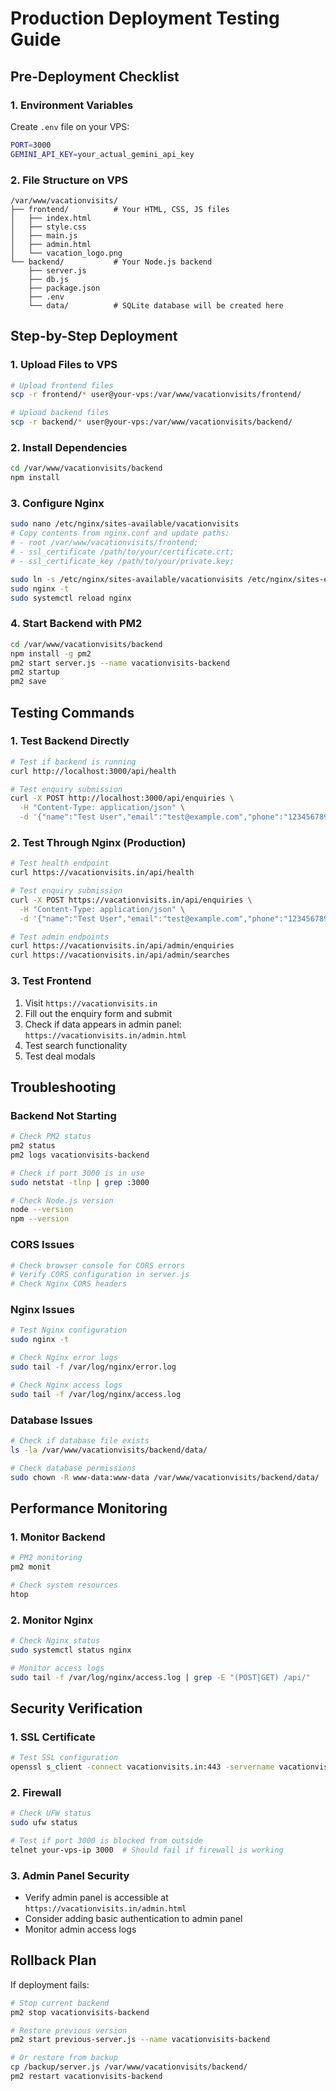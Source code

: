 # Production Deployment Testing Guide

## Pre-Deployment Checklist

### 1. Environment Variables
Create `.env` file on your VPS:
```bash
PORT=3000
GEMINI_API_KEY=your_actual_gemini_api_key
```

### 2. File Structure on VPS
```
/var/www/vacationvisits/
├── frontend/          # Your HTML, CSS, JS files
│   ├── index.html
│   ├── style.css
│   ├── main.js
│   ├── admin.html
│   └── vacation_logo.png
└── backend/           # Your Node.js backend
    ├── server.js
    ├── db.js
    ├── package.json
    ├── .env
    └── data/          # SQLite database will be created here
```

## Step-by-Step Deployment

### 1. Upload Files to VPS
```bash
# Upload frontend files
scp -r frontend/* user@your-vps:/var/www/vacationvisits/frontend/

# Upload backend files
scp -r backend/* user@your-vps:/var/www/vacationvisits/backend/
```

### 2. Install Dependencies
```bash
cd /var/www/vacationvisits/backend
npm install
```

### 3. Configure Nginx
```bash
sudo nano /etc/nginx/sites-available/vacationvisits
# Copy contents from nginx.conf and update paths:
# - root /var/www/vacationvisits/frontend;
# - ssl_certificate /path/to/your/certificate.crt;
# - ssl_certificate_key /path/to/your/private.key;

sudo ln -s /etc/nginx/sites-available/vacationvisits /etc/nginx/sites-enabled/
sudo nginx -t
sudo systemctl reload nginx
```

### 4. Start Backend with PM2
```bash
cd /var/www/vacationvisits/backend
npm install -g pm2
pm2 start server.js --name vacationvisits-backend
pm2 startup
pm2 save
```

## Testing Commands

### 1. Test Backend Directly
```bash
# Test if backend is running
curl http://localhost:3000/api/health

# Test enquiry submission
curl -X POST http://localhost:3000/api/enquiries \
  -H "Content-Type: application/json" \
  -d '{"name":"Test User","email":"test@example.com","phone":"1234567890","destination":"Dubai","message":"Test message"}'
```

### 2. Test Through Nginx (Production)
```bash
# Test health endpoint
curl https://vacationvisits.in/api/health

# Test enquiry submission
curl -X POST https://vacationvisits.in/api/enquiries \
  -H "Content-Type: application/json" \
  -d '{"name":"Test User","email":"test@example.com","phone":"1234567890","destination":"Dubai","message":"Test message"}'

# Test admin endpoints
curl https://vacationvisits.in/api/admin/enquiries
curl https://vacationvisits.in/api/admin/searches
```

### 3. Test Frontend
1. Visit `https://vacationvisits.in`
2. Fill out the enquiry form and submit
3. Check if data appears in admin panel: `https://vacationvisits.in/admin.html`
4. Test search functionality
5. Test deal modals

## Troubleshooting

### Backend Not Starting
```bash
# Check PM2 status
pm2 status
pm2 logs vacationvisits-backend

# Check if port 3000 is in use
sudo netstat -tlnp | grep :3000

# Check Node.js version
node --version
npm --version
```

### CORS Issues
```bash
# Check browser console for CORS errors
# Verify CORS configuration in server.js
# Check Nginx CORS headers
```

### Nginx Issues
```bash
# Test Nginx configuration
sudo nginx -t

# Check Nginx error logs
sudo tail -f /var/log/nginx/error.log

# Check Nginx access logs
sudo tail -f /var/log/nginx/access.log
```

### Database Issues
```bash
# Check if database file exists
ls -la /var/www/vacationvisits/backend/data/

# Check database permissions
sudo chown -R www-data:www-data /var/www/vacationvisits/backend/data/
```

## Performance Monitoring

### 1. Monitor Backend
```bash
# PM2 monitoring
pm2 monit

# Check system resources
htop
```

### 2. Monitor Nginx
```bash
# Check Nginx status
sudo systemctl status nginx

# Monitor access logs
sudo tail -f /var/log/nginx/access.log | grep -E "(POST|GET) /api/"
```

## Security Verification

### 1. SSL Certificate
```bash
# Test SSL configuration
openssl s_client -connect vacationvisits.in:443 -servername vacationvisits.in
```

### 2. Firewall
```bash
# Check UFW status
sudo ufw status

# Test if port 3000 is blocked from outside
telnet your-vps-ip 3000  # Should fail if firewall is working
```

### 3. Admin Panel Security
- Verify admin panel is accessible at `https://vacationvisits.in/admin.html`
- Consider adding basic authentication to admin panel
- Monitor admin access logs

## Rollback Plan

If deployment fails:
```bash
# Stop current backend
pm2 stop vacationvisits-backend

# Restore previous version
pm2 start previous-server.js --name vacationvisits-backend

# Or restore from backup
cp /backup/server.js /var/www/vacationvisits/backend/
pm2 restart vacationvisits-backend
```
